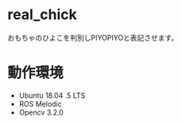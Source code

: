 # real_chick
おもちゃのひよこを判別しPIYOPIYOと表記させます。  
# 動作環境
  - Ubuntu 18.04 .5 LTS
  - ROS Melodic
  - Opencv 3.2.0
  
